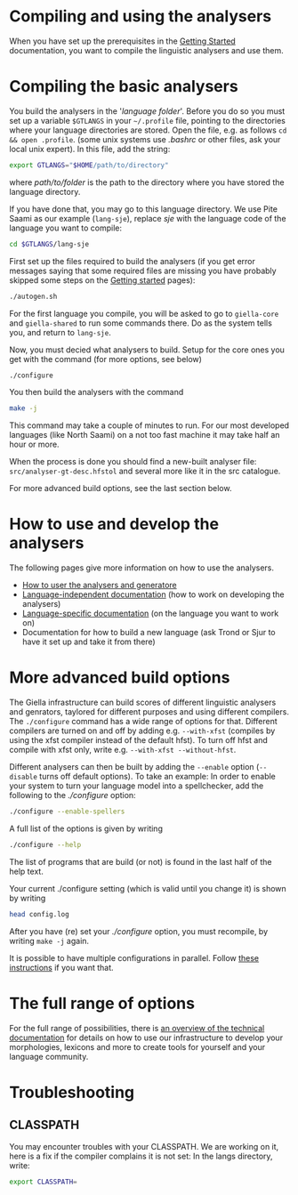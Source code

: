# Compiling and using the analysers

When you have set up the prerequisites in the [Getting Started](GettingStarted.html) documentation,
you want to compile the linguistic analysers and use them.

# Compiling the basic analysers

You build the analysers in the '*language folder*'. Before you do so you must set up a variable `$GTLANGS` in your `~/.profile` file, pointing to the directories where your language directories are stored. Open the file, e.g. as follows `cd && open .profile`. (some unix systems use *.bashrc* or other files, ask your local unix expert). In this file, add the string:

```sh
export GTLANGS="$HOME/path/to/directory"
```

where *path/to/folder* is the path to the directory where you have stored the language directory.

If you have done that, you may go to this language directory. We use Pite Saami as our example (`lang-sje`), replace *sje* with the language code of the language you want to compile:

```sh
cd $GTLANGS/lang-sje
```

First set up the files required to build the analysers (if you get error messages saying that some required files are missing you have probably skipped some steps on the [Getting started](GettingStarted.html) pages):

```sh
./autogen.sh
```

For the first language you compile, you will be asked to go to `giella-core` and `giella-shared` to run some commands there. Do as the system tells you, and return to `lang-sje`.

Now, you must decied what analysers to build. Setup for the core ones you get with the command (for more options, see below)

```sh
./configure
```

You then build the analysers with the command

```sh
make -j
```

This command may take a couple of minutes to run. For our most developed languages (like North Saami) on a not too fast machine it may take half an hour or more.

When the process is done you should find a new-built analyser file: `src/analyser-gt-desc.hfstol` and several more like it in the src catalogue.

For more advanced build options, see the last section below.

# How to use and develop the analysers

The following pages give more information on how to use the analysers.

- [How to user the analysers and generatore](../tools/docu-sme-manual.html)
- [Language-independent documentation](../lang/common/index.html) (how to work on developing the analysers)
- [Language-specific documentation](lang/index.html) (on the language you want to work on)
- Documentation for how to build a new language (ask Trond or Sjur to have it set up and take it from there)

# More advanced build options

The Giella infrastructure can build scores of different linguistic analysers and genrators, taylored for different purposes and using different compilers. The `./configure` command has a wide range of options for that. Different compilers are turned on and off by adding e.g. `--with-xfst` (compiles by using the xfst compiler instead of the default hfst). To turn off hfst and compile with xfst only, write e.g. `--with-xfst --without-hfst`.

Different analysers can then be built by adding the `--enable` option (`--disable` turns off default options). To take an example: In order to enable your system to turn your language model into a spellchecker, add the following to the *./configure* option:

```sh
./configure --enable-spellers
```

 A full list of the options is given by writing

```sh
./configure --help
```

The list of programs that are build (or not) is found in the last half of the help text.

Your current ./configure setting (which is valid until you change it) is shown by writing

```sh
head config.log
```

After you have (re) set your *./configure* option, you must recompile, by writing `make -j` again.

It is possible to have multiple configurations in parallel. Follow
[these instructions](MultipleConfigurationsAndOutOfSourceBuilding.md)
if you want that.

# The full range of options

For the full range of possibilities, there is
[an overview of the technical documentation](Infrastructure.md) for details on how to use our infrastructure to develop your morphologies, lexicons and more to create tools for yourself and your language community.

# Troubleshooting

## CLASSPATH

You may encounter troubles with your CLASSPATH. We are working on it,
here is a fix if the compiler complains it is not set:
In the langs directory, write:

```sh
export CLASSPATH=
```

